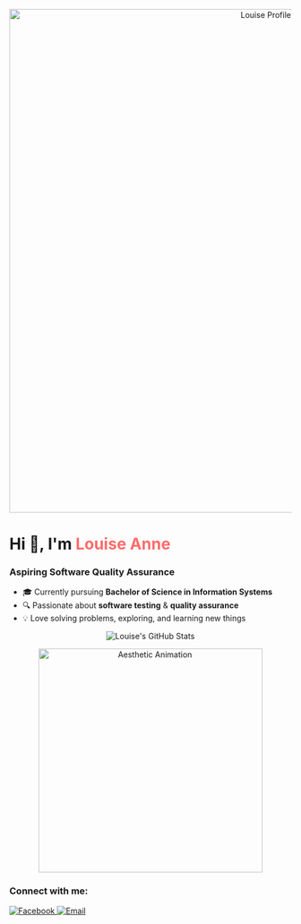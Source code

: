 <p align="center">
  <!-- Profile image with subtle fade-in effect via GIF overlay -->
  <img src="https://github.com/louiseanne2/louiseanne2/blob/main/porpol.png?raw=true" alt="Louise Profile" width="900" />
</p>

<h1 align="left">Hi 👋, I'm <span style="color:#FF6B6B">Louise Anne</span></h1>
<h3 align="left">Aspiring Software Quality Assurance</h3>

- 🎓 Currently pursuing **Bachelor of Science in Information Systems**
- 🔍 Passionate about **software testing** & **quality assurance**
- 💡 Love solving problems, exploring, and learning new things

<p align="center">
  <!-- Gradient animated GitHub stats -->
  <img src="https://github-readme-stats.vercel.app/api?username=louiseanne2&show_icons=true&theme=tokyonight&count_private=true&hide_border=true" alt="Louise's GitHub Stats" />
</p>

<p align="center">
  <!-- Aesthetic animated divider -->
  <img src="https://c.tenor.com/6ybM0a6SVJ4AAAAi/soft-aesthetic.gif" alt="Aesthetic Animation" width="400"/>
</p>

<h3 align="left">Connect with me:</h3>
<p align="left">
  <a href="https://www.facebook.com/profile.php?id=61553677047863" target="_blank">
    <img src="https://img.shields.io/badge/Facebook-7289DA?style=for-the-badge&logo=facebook&logoColor=white" alt="Facebook"/>
  </a>
  <a href="mailto:louiseannesuriobechayda@gmail.com" target="_blank">
    <img src="https://img.shields.io/badge/Email-F85032?style=for-the-badge&logo=gmail&logoColor=white" alt="Email"/>
  </a>
</p>
